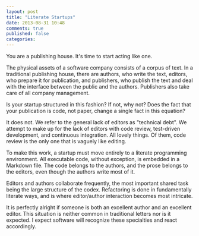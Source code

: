 ```yaml
---
layout: post
title: "Literate Startups"
date: 2013-08-31 10:48
comments: true
published: false
categories: 
---
```

You are a publishing house. It's time to start acting like one.

The physical assets of a software company consists of a corpus of text. In a traditional publishing house, there are authors, who write the text, editors, who prepare it for publication, and publishers, who publish the text and deal with the interface between the public and the authors. Publishers also take care of all company management. 

Is your startup structured in this fashion? If not, why not? Does the fact that your publication is code, not paper, change a single fact in this equation?

It does not. We refer to the general lack of editors as "technical debt". We attempt to make up for the lack of editors with code review, test-driven development, and continuous integration. All lovely things. Of them, code review is the only one that is vaguely like editing.

To make this work, a startup must move entirely to a literate programming environment. All executable code, without exception, is embedded in a Markdown file. The code belongs to the authors, and the prose belongs to the editors, even though the authors write most of it. 

Editors and authors collaborate frequently, the most important shared task being the large structure of the codex. Refactoring is done in fundamentally literate ways, and is where editor/author interaction becomes most intricate.

It is perfectly alright if someone is both an excellent author and an excellent editor. This situation is neither common in traditional letters nor is it expected. I expect software will recognize these specialties and react accordingly.